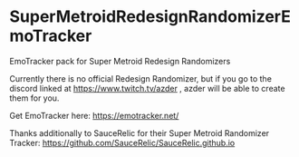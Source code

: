 # SuperMetroidRedesignRandomizerEmoTracker
EmoTracker pack for Super Metroid Redesign Randomizers

Currently there is no official Redesign Randomizer, but if you go to the discord linked at https://www.twitch.tv/azder , azder will be able to create them for you.

Get EmoTracker here: https://emotracker.net/

Thanks additionally to SauceRelic for their Super Metroid Randomizer Tracker: https://github.com/SauceRelic/SauceRelic.github.io
